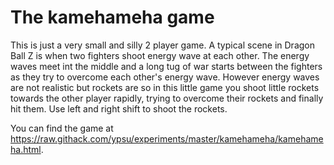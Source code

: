 # The kamehameha game

This is just a very small and silly 2 player game. A typical scene in Dragon
Ball Z is when two fighters shoot energy wave at each other. The energy waves
meet int the middle and a long tug of war starts between the fighters as they
try to overcome each other's energy wave. However energy waves are not realistic
but rockets are so in this little game you shoot little rockets towards the
other player rapidly, trying to overcome their rockets and finally hit them. Use
left and right shift to shoot the rockets.

You can find the game at
https://raw.githack.com/ypsu/experiments/master/kamehameha/kamehameha.html.
